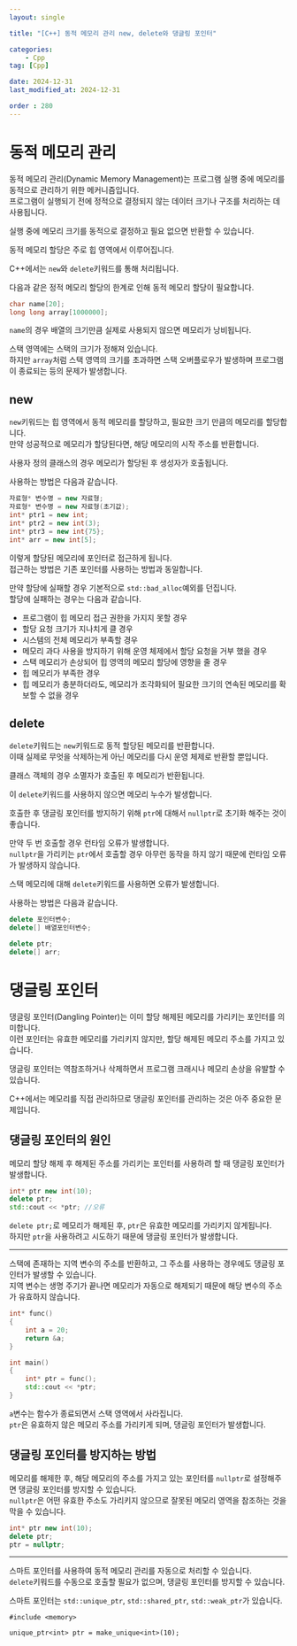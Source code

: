 ```yaml
---
layout: single

title: "[C++] 동적 메모리 관리 new, delete와 댕글링 포인터"

categories:
    - Cpp
tag: [Cpp]

date: 2024-12-31
last_modified_at: 2024-12-31

order : 280
---
```


# 동적 메모리 관리

동적 메모리 관리(Dynamic Memory Management)는 프로그램 실행 중에 메모리를 동적으로 관리하기 위한 메커니즘입니다.  
프로그램이 실행되기 전에 정적으로 결정되지 않는 데이터 크기나 구조를 처리하는 데 사용됩니다.

실행 중에 메모리 크기를 동적으로 결정하고 필요 없으면 반환할 수 있습니다.

동적 메모리 할당은 주로 힙 영역에서 이루어집니다.

C++에서는 `new`와 `delete`키워드를 통해 처리됩니다.

다음과 같은 정적 메모리 할당의 한계로 인해 동적 메모리 할당이 필요합니다.

```cpp
char name[20];
long long array[1000000];
```

`name`의 경우 배열의 크기만큼 실제로 사용되지 않으면 메모리가 낭비됩니다.

스택 영역에는 스택의 크기가 정해져 있습니다.  
하지만 `array`처럼 스택 영역의 크기를 초과하면 스택 오버플로우가 발생하며 프로그램이 종료되는 등의 문제가 발생합니다.

## new

`new`키워드는 힙 영역에서 동적 메모리를 할당하고, 필요한 크기 만큼의 메모리를 할당합니다.  
만약 성공적으로 메모리가 할당된다면, 해당 메모리의 시작 주소를 반환합니다.

사용자 정의 클래스의 경우 메모리가 할당된 후 생성자가 호출됩니다.

사용하는 방법은 다음과 같습니다.

```cpp
자료형* 변수명 = new 자료형;
자료형* 변수명 = new 자료형(초기값);
int* ptr1 = new int;
int* ptr2 = new int(3);
int* ptr3 = new int{75};
int* arr = new int[5];
```

이렇게 할당된 메모리에 포인터로 접근하게 됩니다.  
접근하는 방법은 기존 포인터를 사용하는 방법과 동일합니다.

만약 할당에 실패할 경우 기본적으로 `std::bad_alloc`예외를 던집니다.  
할당에 실패하는 경우는 다음과 같습니다.  
+ 프로그램이 힙 메모리 접근 권한을 가지지 못할 경우
+ 할당 요청 크기가 지나치게 클 경우
+ 시스템의 전체 메모리가 부족할 경우
+ 메모리 과다 사용을 방지하기 위해 운영 체제에서 할당 요청을 거부 했을 경우
+ 스택 메모리가 손상되어 힙 영역의 메모리 할당에 영향을 줄 경우
+ 힙 메모리가 부족한 경우
+ 힙 메모리가 충분하더라도, 메모리가 조각화되어 필요한 크기의 연속된 메모리를 확보할 수 없을 경우

## delete

`delete`키워드는 `new`키워드로 동적 할당된 메모리를 반환합니다.  
이때 실제로 무엇을 삭제하는게 아닌 메모리를 다시 운영 체제로 반환할 뿐입니다.

클래스 객체의 경우 소멸자가 호출된 후 메모리가 반환됩니다.

이 `delete`키워드를 사용하지 않으면 메모리 누수가 발생합니다.

호출한 후 댕글링 포인터를 방지하기 위해 `ptr`에 대해서 `nullptr`로 초기화 해주는 것이 좋습니다.

만약 두 번 호출할 경우 런타임 오류가 발생합니다.  
`nullptr`을 가리키는 `ptr`에서 호출할 경우 아무런 동작을 하지 않기 때문에 런타임 오류가 발생하지 않습니다.

스택 메모리에 대해 `delete`키워드를 사용하면 오류가 발생합니다.


사용하는 방법은 다음과 같습니다.

```cpp
delete 포인터변수;
delete[] 배열포인터변수;

delete ptr;
delete[] arr;
```

# 댕글링 포인터

댕글링 포인터(Dangling Pointer)는 이미 할당 해제된 메모리를 가리키는 포인터를 의미합니다.  
이런 포인터는 유효한 메모리를 가리키지 않지만, 할당 해제된 메모리 주소를 가지고 있습니다.

댕글링 포인터는 역참조하거나 삭제하면서 프로그램 크래시나 메모리 손상을 유발할 수 있습니다.

C++에서는 메모리를 직접 관리하므로 댕글링 포인터를 관리하는 것은 아주 중요한 문제입니다.

## 댕글링 포인터의 원인

메모리 할당 해제 후 해제된 주소를 가리키는 포인터를 사용하려 할 때 댕글링 포인터가 발생합니다.

```cpp
int* ptr new int(10);
delete ptr;
std::cout << *ptr; //오류
```

`delete ptr;`로 메모리가 해제된 후, `ptr`은 유효한 메모리를 가리키지 않게됩니다.  
하지만 `ptr`을 사용하려고 시도하기 때문에 댕글링 포인터가 발생합니다.

---

스택에 존재하는 지역 변수의 주소를 반환하고, 그 주소를 사용하는 경우에도 댕글링 포인터가 발생할 수 있습니다.  
지역 변수는 생명 주기가 끝나면 메모리가 자동으로 해제되기 때문에 해당 변수의 주소가 유효하지 않습니다.

```cpp
int* func()
{
    int a = 20;
    return &a;
}

int main()
{
    int* ptr = func();
    std::cout << *ptr;
}
```

`a`변수는 함수가 종료되면서 스택 영역에서 사라집니다.  
`ptr`은 유효하지 않은 메모리 주소를 가리키게 되며, 댕글링 포인터가 발생합니다.


## 댕글링 포인터를 방지하는 방법

메모리를 해제한 후, 해당 메모리의 주소를 가지고 있는 포인터를 `nullptr`로 설정해주면 댕글링 포인터를 방지할 수 있습니다.  
`nullptr`은 어떤 유효한 주소도 가리키지 않으므로 잘못된 메모리 영역을 참조하는 것을 막을 수 있습니다.

```cpp
int* ptr new int(10);
delete ptr;
ptr = nullptr;
```

---

스마트 포인터를 사용하여 동적 메모리 관리를 자동으로 처리할 수 있습니다.  
`delete`키워드를 수동으로 호출할 필요가 없으며, 댕글링 포인터를 방지할 수 있습니다.

스마트 포인터는 `std::unique_ptr`, `std::shared_ptr`, `std::weak_ptr`가 있습니다.

```
#include <memory>

unique_ptr<int> ptr = make_unique<int>(10);
```